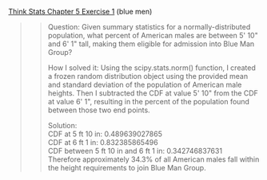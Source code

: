 [Think Stats Chapter 5 Exercise 1](http://greenteapress.com/thinkstats2/html/thinkstats2006.html#toc50) (blue men)

>> Question: Given summary statistics for a normally-distributed population, what percent of American males are between 5' 10" and 6' 1" tall, making them eligible for admission into Blue Man Group?  
>>  
>> How I solved it: Using the scipy.stats.norm() function, I created a frozen random distribution object using the provided mean and standard deviation of the population of American male heights. Then I subtracted the CDF at value 5' 10" from the CDF at value 6' 1", resulting in the percent of the population found between those two end points.  
>>  
>> Solution:  
>> CDF at 5 ft 10 in: 0.489639027865  
>> CDF at 6 ft 1 in: 0.832385865496  
>> CDF between 5 ft 10 in and 6 ft 1 in: 0.342746837631  
>> Therefore approximately 34.3% of all American males fall within the height requirements to join Blue Man Group.
